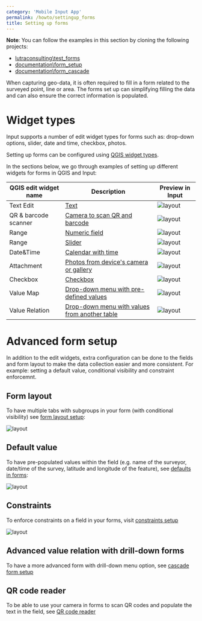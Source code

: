 ```yaml
---
category: 'Mobile Input App'
permalink: /howto/settingup_forms
title: Setting up forms
---
```


**Note**: You can follow the examples in this section by cloning the following projects:
  - [lutraconsulting\test_forms](https://public.cloudmergin.com/projects/lutraconsulting/test_forms/tree)
  - [documentation\form_setup](https://public.cloudmergin.com/projects/documentation/form_setup/tree)
  - [documentation\form_cascade](https://public.cloudmergin.com/projects/documentation/form_cascade/tree)

When capturing geo-data, it is often required to fill in a form related to the surveyed point, line or area. The forms set up can simplifying filling the data and can also ensure the correct information is populated.

# Widget types
Input supports a number of edit widget types for forms such as: drop-down options, slider, date and time, checkbox, photos.

Setting up forms can be configured using [QGIS widget types](https://docs.qgis.org/3.16/en/docs/user_manual/working_with_vector/vector_properties.html#edit-widgets).

In the sections below, we go through examples of setting up different widgets for forms in QGIS and Input:

|QGIS edit widget name   | Description  |Preview in Input   |
|---|---|---|
|Text Edit  |[Text](/howto/settingup_forms_text)   | ![layout](../images/input_forms_text.png) |
|QR & barcode scanner  |[Camera to scan QR and barcode](/howto/settingup_forms_qrcode)   | ![layout](../images/input_forms_qrcode1.png) |
|Range   |[Numeric field](/howto/settingup_forms_number)   | ![layout](../images/input_forms_numbers.png)  |
|Range   |[Slider](/howto/settingup_forms_slider)   | ![layout](../images/input_forms_slider1.png)  |
|Date&Time   |[Calendar with time](/howto/settingup_forms_datetime)  |![layout](../images/input_forms_datetime1.png)   |
|Attachment   |[Photos from device's camera or gallery](/howto/settingup_forms_photos) | ![layout](../images/input_forms_photo1.png)  |
|Checkbox   |[Checkbox](/howto/settingup_forms_checkbox)   |![layout](../images/input_forms_checkbox2.png)   |
|Value Map   |[Drop-down menu with pre-defined values](/howto/settingup_forms_valuemap) |![layout](../images/input_forms_valuemap1.png)   |
|Value Relation   |[Drop-down menu with values from another table](/howto/settingup_forms_valuerelation) |![layout](../images/input_forms_valuerelation.png)   |

# Advanced form setup
In addition to the edit widgets, extra configuration can be done to the fields and form layout to make the data collection easier and more consistent. For example: setting a default value, conditional visibility and constraint enforcemnt.

## Form layout
To have multiple tabs with subgroups in your form (with conditional visibility) see [form layout setup](/howto/settingup_forms_layout):

![layout](../images/input_forms_layout1.png)

## Default value

To have pre-populated values within the field (e.g. name of the surveyor, date/time of the survey, latitude and longitude of the feature), see [defaults in forms](/howto/settingup_forms_defaults):

![layout](../images/input_forms_defaults1.png)

## Constraints
To enforce constraints on a field in your forms, visit [constraints setup](/howto/settingup_forms_constraints)

![layout](../images/input_forms_slider1.png)

## Advanced value relation with drill-down forms
To have a more advanced form with drill-down menu option, see [cascade form setup](/howto/settingup_forms_cascade)

## QR code reader
To be able to use your camera in forms to scan QR codes and populate the text in the field, see [QR code reader](/howto/settingup_forms_qrcode)
